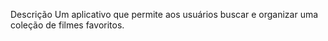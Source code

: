 Descrição
Um aplicativo que permite aos usuários buscar e organizar uma coleção de filmes favoritos.
